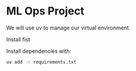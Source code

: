 # ML Ops Project

We will use uv to manage our virtual environment.

Install fist 


Install dependencies with:
```bash
uv add -r requirements.txt
```